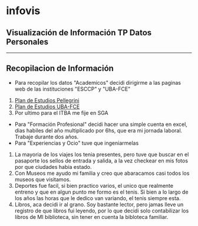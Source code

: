 # infovis
## Visualización de Información TP Datos Personales
***
## Recopilacion de Información
* Para recopilar los datos "Academicos" decidi dirigirme a las paginas web de las instituciones "ESCCP" y "UBA-FCE"
1. [Plan de Estudios Pellegrini](http://www.cpel.uba.ar/index.php/plan-de-estudios)
2. [Plan de Estudios UBA-FCE](http://www.cece.org/nuevo-espacio/wp-content/uploads/2021/10/ECONOMIA-scaled.jpg)
3. Por ultimo para el ITBA me fije en SGA
* Para "Formación Profesional" decidi hacer una simple cuenta en excel, dias habiles del año multiplicado por 6hs, que era mi jornada laboral. Trabaje durante dos años.
* Para "Experiencias y Ocio" tuve que ingeniarmelas
1. La mayoria de los viajes los tenia presentes, pero tuve que buscar en el pasaporte los sellos de entrada y salida, a la vez checkear en mis fotos por que ciudades habia estado.
2. Con Museos me ayudo mi familia y creo que abaracamos casi todos los museos que visitamos.
3. Deportes fue facil, si bien practico varios, el unico que realmente entreno y que en algun punto me formo es el tenis. Si bien a lo largo de los años las horas que le dedico van variando, el tenis siempre esta.
4. Libros, aca decidi ir al grano. Soy bastante lector, pero jamas lleve un registro de que libros fui leyendo, por lo que decidi solo contabilizar los libros de MI biblioteca, sin tener en cuenta la bibloteca familiar.
